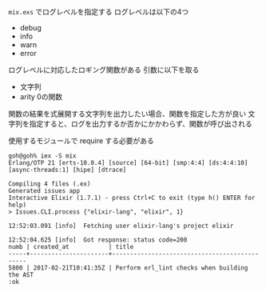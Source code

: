 `mix.exs` でログレベルを指定する
ログレベルは以下の4つ

- debug
- info
- warn
- error

ログレベルに対応したロギング関数がある
引数に以下を取る

- 文字列
- arity 0の関数

関数の結果を式展開する文字列を出力したい場合、関数を指定した方が良い
文字列を指定すると、ログを出力するか否かにかかわらず、関数が呼び出される

使用するモジュールで require する必要がある

```
goh@goh% iex -S mix
Erlang/OTP 21 [erts-10.0.4] [source] [64-bit] [smp:4:4] [ds:4:4:10] [async-threads:1] [hipe] [dtrace]

Compiling 4 files (.ex)
Generated issues app
Interactive Elixir (1.7.1) - press Ctrl+C to exit (type h() ENTER for help)
> Issues.CLI.process {"elixir-lang", "elixir", 1}

12:52:03.091 [info]  Fetching user elixir-lang's project elixir

12:52:04.625 [info]  Got response: status code=200
numb | created_at           | title                                        
-----+----------------------+----------------------------------------------
5800 | 2017-02-21T10:41:35Z | Perform erl_lint checks when building the AST
:ok
```

